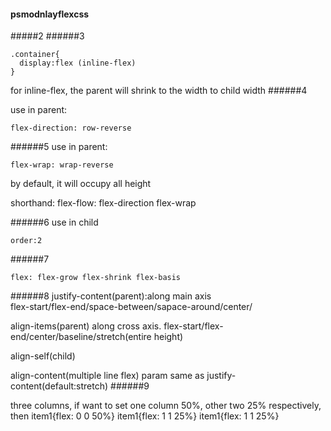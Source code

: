 #### psmodnlayflexcss

#####2
######3
```
.container{
  display:flex (inline-flex)
}
```
for inline-flex, the parent will shrink to the width to child width
######4

use in parent:
```
flex-direction: row-reverse
```

######5
use in parent:
```
flex-wrap: wrap-reverse
```
by default, it will occupy all height  

shorthand: flex-flow: flex-direction flex-wrap

######6 
use in child
```
order:2
```
######7
```
flex: flex-grow flex-shrink flex-basis
```

######8
justify-content(parent):along main axis  
flex-start/flex-end/space-between/sapace-around/center/

align-items(parent) along cross axis.
flex-start/flex-end/center/baseline/stretch(entire height)

align-self(child)

align-content(multiple line flex)
param same as justify-content(default:stretch)
######9

three columns, if want to set one column 50%, other two 25% respectively,
then
item1{flex: 0 0 50%}
item1{flex: 1 1 25%}
item1{flex: 1 1 25%}
